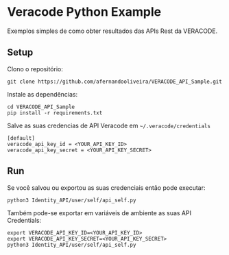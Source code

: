# Veracode Python Example

Exemplos simples de como obter resultados das APIs Rest da VERACODE.

## Setup

Clono o repositório:

    git clone https://github.com/afernandooliveira/VERACODE_API_Sample.git

Instale as dependências:

    cd VERACODE_API_Sample
    pip install -r requirements.txt

Salve as suas credencias de API Veracode em `~/.veracode/credentials`

    [default]
    veracode_api_key_id = <YOUR_API_KEY_ID>
    veracode_api_key_secret = <YOUR_API_KEY_SECRET>

## Run

Se você salvou ou exportou as suas credenciais então pode executar:

    python3 Identity_API/user/self/api_self.py
    
Também pode-se exportar em variáveis de ambiente as suas API Credentials:

    export VERACODE_API_KEY_ID=<YOUR_API_KEY_ID>
    export VERACODE_API_KEY_SECRET=<YOUR_API_KEY_SECRET>
    python3 Identity_API/user/self/api_self.py